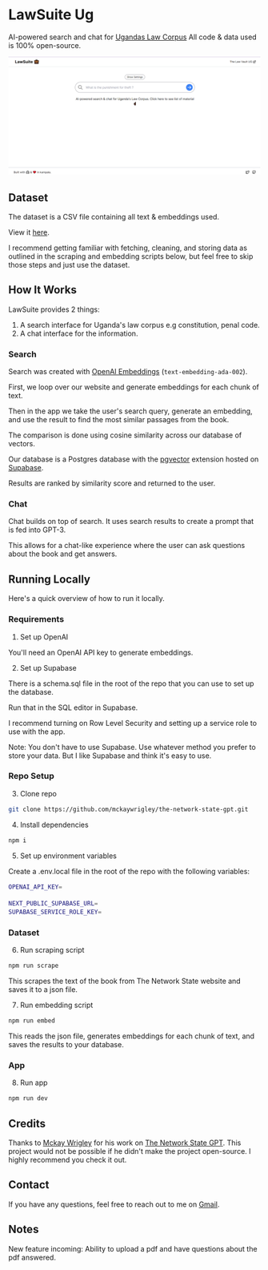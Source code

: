 # LawSuite Ug

AI-powered search and chat for [Ugandas Law Corpus](https://the-constitution-of-uganda.vercel.app/)
All code & data used is 100% open-source.

[![LawSuite](./public/lawsuite.png)](https://law-suite.vercel.app/)

## Dataset

The dataset is a CSV file containing all text & embeddings used.

View it [here](scripts/ugvault.json).

I recommend getting familiar with fetching, cleaning, and storing data as outlined in the scraping and embedding scripts below, but feel free to skip those steps and just use the dataset.

## How It Works

LawSuite provides 2 things:

1. A search interface for Uganda's law corpus e.g constitution, penal code.
2. A chat interface for the information.

### Search

Search was created with [OpenAI Embeddings](https://platform.openai.com/docs/guides/embeddings) (`text-embedding-ada-002`).

First, we loop over our website and generate embeddings for each chunk of text.

Then in the app we take the user's search query, generate an embedding, and use the result to find the most similar passages from the book.

The comparison is done using cosine similarity across our database of vectors.

Our database is a Postgres database with the [pgvector](https://github.com/pgvector/pgvector) extension hosted on [Supabase](https://supabase.com/).

Results are ranked by similarity score and returned to the user.

### Chat

Chat builds on top of search. It uses search results to create a prompt that is fed into GPT-3.

This allows for a chat-like experience where the user can ask questions about the book and get answers.

## Running Locally

Here's a quick overview of how to run it locally.

### Requirements

1. Set up OpenAI

You'll need an OpenAI API key to generate embeddings.

2. Set up Supabase

There is a schema.sql file in the root of the repo that you can use to set up the database.

Run that in the SQL editor in Supabase.

I recommend turning on Row Level Security and setting up a service role to use with the app.

Note: You don't have to use Supabase. Use whatever method you prefer to store your data. But I like Supabase and think it's easy to use.

### Repo Setup

3. Clone repo

```bash
git clone https://github.com/mckaywrigley/the-network-state-gpt.git
```

4. Install dependencies

```bash
npm i
```

5. Set up environment variables

Create a .env.local file in the root of the repo with the following variables:

```bash
OPENAI_API_KEY=

NEXT_PUBLIC_SUPABASE_URL=
SUPABASE_SERVICE_ROLE_KEY=
```

### Dataset

6. Run scraping script

```bash
npm run scrape
```

This scrapes the text of the book from The Network State website and saves it to a json file.

7. Run embedding script

```bash
npm run embed
```

This reads the json file, generates embeddings for each chunk of text, and saves the results to your database.

### App

8. Run app

```bash
npm run dev
```

## Credits

Thanks to [Mckay Wrigley](https://github.com/mckaywrigley) for his work on [The Network State GPT](https://github.com/mckaywrigley/the-network-state-gpt). This project would not be possible if he didn't make the project open-source. I highly recommend you check it out.

## Contact

If you have any questions, feel free to reach out to me on [Gmail](bizzicole87@gmail.com).

## Notes

New feature incoming: Ability to upload a pdf and have questions about the pdf answered.
